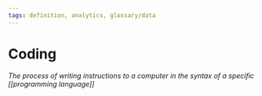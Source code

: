 ```yaml
---
tags: definition, analytics, glossary/data
---
```

#  Coding
*The process of writing instructions to a computer in the syntax of a specific [[programming language]]*